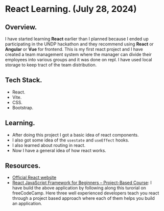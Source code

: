 # React Learning. (July 28, 2024)

## Overview.
I have started learning **React** earlier than I planned because I ended up participating in the UNDP hackathon and they recommend using **React** or **Angular** or **Vue** for frontend. This is my first react project and I have created a team management system where the manager can divide their employees into various groups and it was done on repl. I have used local storage to keep tract of the team distribution.

## Tech Stack.
- React.
- Vite.
- CSS.
- Bootstrap.

## Learning.
- After doing this project I got a basic idea of react components.
- I also got some idea of the `usestate` and `useEffect` hooks.
- I also learned about routing in react.
- Now I have a general idea of how react works.

## Resources.
- [Official React website](https://react.dev/)
- [React JavaScript Framework for Beginners – Project-Based Course](https://www.youtube.com/watch?v=u6gSSpfsoOQ&t=6613s&ab_channel=freeCodeCamp.org): I have build the above application by following along this turorial on freeCodeCamp. Here three well experienced developers teach you react through a project based approach where each of them helps you build an application. 
